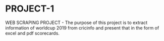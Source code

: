 # PROJECT-1

WEB SCRAPING PROJECT - The purpose of this project is to extract information of worldcup 2019 from cricinfo and present that in the form of excel and pdf scorecards.
